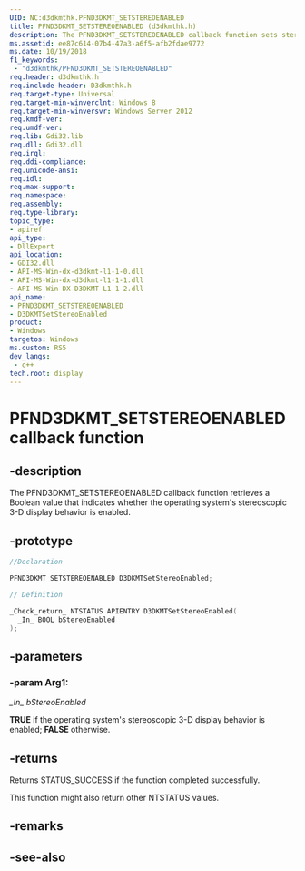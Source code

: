 ```yaml
---
UID: NC:d3dkmthk.PFND3DKMT_SETSTEREOENABLED
title: PFND3DKMT_SETSTEREOENABLED (d3dkmthk.h)
description: The PFND3DKMT_SETSTEREOENABLED callback function sets stereo enabled.
ms.assetid: ee87c614-07b4-47a3-a6f5-afb2fdae9772
ms.date: 10/19/2018
f1_keywords:
 - "d3dkmthk/PFND3DKMT_SETSTEREOENABLED"
req.header: d3dkmthk.h
req.include-header: D3dkmthk.h
req.target-type: Universal
req.target-min-winverclnt: Windows 8
req.target-min-winversvr: Windows Server 2012
req.kmdf-ver:
req.umdf-ver:
req.lib: Gdi32.lib
req.dll: Gdi32.dll
req.irql: 
req.ddi-compliance:
req.unicode-ansi:
req.idl:
req.max-support:
req.namespace:
req.assembly:
req.type-library: 
topic_type: 
- apiref
api_type: 
- DllExport
api_location: 
- GDI32.dll
- API-MS-Win-dx-d3dkmt-l1-1-0.dll
- API-MS-Win-dx-d3dkmt-l1-1-1.dll
- API-MS-Win-DX-D3DKMT-L1-1-2.dll
api_name: 
- PFND3DKMT_SETSTEREOENABLED
- D3DKMTSetStereoEnabled
product:
- Windows
targetos: Windows
ms.custom: RS5
dev_langs:
 - c++
tech.root: display
---
```


# PFND3DKMT_SETSTEREOENABLED callback function

## -description

The PFND3DKMT_SETSTEREOENABLED callback function retrieves a Boolean value that indicates whether the operating system's stereoscopic 3-D display behavior is enabled.

## -prototype

```cpp
//Declaration

PFND3DKMT_SETSTEREOENABLED D3DKMTSetStereoEnabled; 

// Definition

_Check_return_ NTSTATUS APIENTRY D3DKMTSetStereoEnabled(
  _In_ BOOL bStereoEnabled
);

```

## -parameters

### -param Arg1: 

*\_In\_* *bStereoEnabled*

**TRUE** if the operating system's stereoscopic 3-D display behavior is enabled; **FALSE** otherwise.

## -returns

Returns STATUS_SUCCESS if the function completed successfully.

This function might also return other NTSTATUS values.

## -remarks




## -see-also
